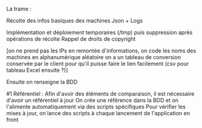 La trame : 

Récolte des infos basiques des machines
Json + Logs

Implémentation et déploiement temporaires (/tmp) puis suppression après opérations de récolte
Rappel de droits de copyright

[on ne prend pas les IPs
en remontée d'informations, on code les noms des machines en alphanumérique aléatoire
on a un tableau de conversion conservée par le client pour qu'il puisse faire le lien facilement (csv pour tableau Excel ensuite ?)]

Ensuite on renseigne la BDD


#1 Référentiel : 
Afin d'avoir des éléments de comparaison, il est nécessaire d'avoir un référentiel à jour
On crée une référence dans la BDD et on l'alimente automatiquement via des scripts spécifiques
Pour vérifier les mises à jour, on lance des scripts à chaque lancement de l'application en front

